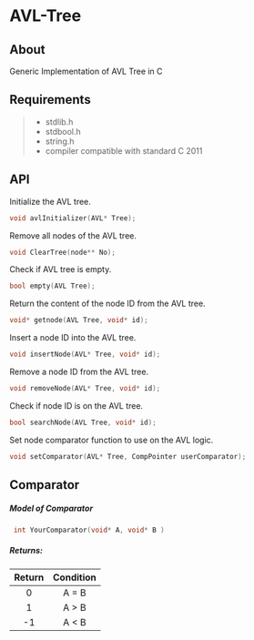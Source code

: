 # AVL-Tree

## About
 Generic Implementation of  AVL Tree in C

## Requirements
> * stdlib.h
> * stdbool.h
> * string.h
> * compiler compatible with standard C 2011

## API

Initialize the AVL tree.
```  c 
void avlInitializer(AVL* Tree); 
```

Remove all nodes of the AVL tree.
```  c 
void ClearTree(node** No); 
```

Check if AVL tree is empty.
```  c 
bool empty(AVL Tree); 
```

Return the content of the node ID from the AVL tree.
```  c 
void* getnode(AVL Tree, void* id); 
```

Insert a node ID into the AVL tree.
```  c 
void insertNode(AVL* Tree, void* id); 
```

Remove a node ID from the AVL tree.
```  c 
void removeNode(AVL* Tree, void* id); 
```

Check if node ID is on the AVL tree.
```  c 
bool searchNode(AVL Tree, void* id); 
```

Set node comparator function to use on the AVL logic.
```  c 
void setComparator(AVL* Tree, CompPointer userComparator); 
```

## Comparator

##### Model of Comparator
   ``` c 
    int YourComparator(void* A, void* B )
   ```
##### Returns:

|     Return    |    Condition  |
|:-------------:| :------------:| 
|       0       |    A  =  B    | 
|       1       |    A  >  B    |
|      -1       |    A  <  B    |
    
    
